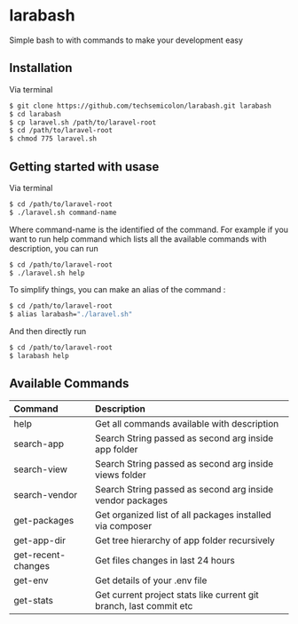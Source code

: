 # larabash

Simple bash to with commands to make your development easy

## Installation

Via terminal

``` bash
$ git clone https://github.com/techsemicolon/larabash.git larabash
$ cd larabash
$ cp laravel.sh /path/to/laravel-root
$ cd /path/to/laravel-root
$ chmod 775 laravel.sh
```

## Getting started with usase

Via terminal

``` bash
$ cd /path/to/laravel-root
$ ./laravel.sh command-name
```

Where command-name is the identified of the command. For example if you want to run help command which lists all the available commands with description, you can run

``` bash
$ cd /path/to/laravel-root
$ ./laravel.sh help
```

To simplify things, you can make an alias of the command : 

``` bash
$ cd /path/to/laravel-root
$ alias larabash="./laravel.sh"
```
And then directly run

``` bash
$ cd /path/to/laravel-root
$ larabash help
```

## Available Commands

| Command               	                   | Description 
|:-----------------------------------------|:-----------|
| help                 | Get all commands available with description                             | 
| search-app           | Search String passed as second arg inside app folder                    | 
| search-view          | Search String passed as second arg inside views folder                  | 
| search-vendor        | Search String passed as second arg inside vendor packages               | 
| get-packages         | Get organized list of all packages installed via composer               | 
| get-app-dir          | Get tree hierarchy of app folder recursively                            | 
| get-recent-changes   | Get files changes in last 24 hours                                      | 
| get-env              | Get details of your .env file                                           | 
| get-stats            | Get current project stats like current git branch, last commit etc      | 
 


